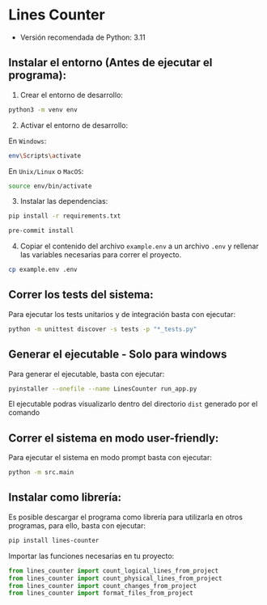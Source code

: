 # Lines Counter

- Versión recomendada de Python: 3.11

## Instalar el entorno (Antes de ejecutar el programa):

1. Crear el entorno de desarrollo:

```bash
python3 -m venv env
```

2. Activar el entorno de desarrollo:

En `Windows`:

```bash
env\Scripts\activate
```

En `Unix/Linux` o `MacOS`:

```bash
source env/bin/activate
```

3. Instalar las dependencias:

```bash
pip install -r requirements.txt

pre-commit install
```

4. Copiar el contenido del archivo `example.env` a un archivo `.env` y rellenar las variables necesarias para correr el proyecto.

```bash
cp example.env .env
```

## Correr los tests del sistema:

Para ejecutar los tests unitarios y de integración basta con ejecutar:

```bash
python -m unittest discover -s tests -p "*_tests.py"
```

## Generar el ejecutable - Solo para windows
Para generar el ejecutable, basta con ejecutar:

```bash
pyinstaller --onefile --name LinesCounter run_app.py
```
El ejecutable podras visualizarlo dentro del directorio `dist` generado por el comando

## Correr el sistema en modo user-friendly:

Para ejecutar el sistema en modo prompt basta con ejecutar:

```bash
python -m src.main
```

## Instalar como librería:

Es posible descargar el programa como librería para utilizarla en otros programas, para ello, basta con ejecutar:

```bash
pip install lines-counter
```

Importar las funciones necesarias en tu proyecto:

```py
from lines_counter import count_logical_lines_from_project
from lines_counter import count_physical_lines_from_project
from lines_counter import count_changes_from_project
from lines_counter import format_files_from_project
```
